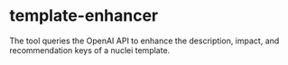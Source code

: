 # template-enhancer
The tool queries the OpenAI API to enhance the description, impact, and recommendation keys of a nuclei template.
